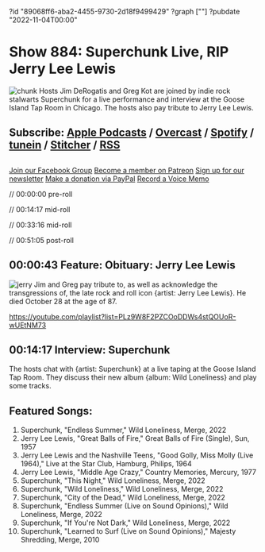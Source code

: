 ?id "89068ff6-aba2-4455-9730-2d18f9499429"
?graph [""]
?pubdate "2022-11-04T00:00"
# Show 884: Superchunk Live, RIP Jerry Lee Lewis
![chunk](https://static.soundopinions.org/images/2022/superchunk-wild-loneliness.webp)
Hosts Jim DeRogatis and Greg Kot are joined by indie rock stalwarts Superchunk for a live performance and interview at the Goose Island Tap Room in Chicago. The hosts also pay tribute to Jerry Lee Lewis. 

## Subscribe: [Apple Podcasts](https://itunes.apple.com/us/podcast/sound-opinions/id94793843) / [Overcast](https://overcast.fm/itunes94793843/sound-opinions) / [Spotify](https://open.spotify.com/show/1kNR8YL7TBrQuRxDdS4wtU) / [tunein](https://tunein.com/podcasts/Music-Podcasts/Sound-Opinions-p60273/) / [Stitcher](http://www.stitcher.com/podcast/sound-opinions) / [RSS](https://feeds.simplecast.com/Nn6fjnB0)

##
[Join our Facebook Group](https://bit.ly/3sivr9T)
[Become a member on Patreon](https://bit.ly/3slWZvc)
[Sign up for our newsletter](https://bit.ly/3eEvRnG)
[Make a donation via PayPal](https://bit.ly/3dmt9lU)
[Record a Voice Memo](https://bit.ly/2RyD5Ah)


// 00:00:00 pre-roll

// 00:14:17 mid-roll

// 00:33:16 mid-roll

// 00:51:05 post-roll


## 00:00:43 Feature: Obituary: Jerry Lee Lewis
![jerry](https://static.soundopinions.org/images/2022/77bb6010ad612dc1a8c12058d70178e0.jpeg)
Jim and Greg pay tribute to, as well as acknowledge the transgressions of, the late rock and roll icon {artist: Jerry Lee Lewis}. He died October 28 at the age of 87.

https://youtube.com/playlist?list=PLz9W8F2PZCOoDDWs4stQOUoR-wUEtNM73

## 00:14:17 Interview: Superchunk

The hosts chat with {artist: Superchunk} at a live taping at the Goose Island Tap Room. They discuss their new album {album: Wild Loneliness} and play some tracks.


## Featured Songs:

1. Superchunk, "Endless Summer," Wild Loneliness, Merge, 2022
1. Jerry Lee Lewis, "Great Balls of Fire," Great Balls of Fire (Single), Sun, 1957
1. Jerry Lee Lewis and the Nashville Teens, "Good Golly, Miss Molly (Live 1964)," Live at the Star Club, Hamburg, Philips, 1964
1. Jerry Lee Lewis, "Middle Age Crazy," Country Memories, Mercury, 1977
1. Superchunk, "This Night," Wild Loneliness, Merge, 2022
1. Superchunk, "Wild Loneliness," Wild Loneliness, Merge, 2022
1. Superchunk, "City of the Dead," Wild Loneliness, Merge, 2022
1. Superchunk, "Endless Summer (Live on Sound Opinions)," Wild Loneliness, Merge, 2022
1. Superchunk, "If You're Not Dark," Wild Loneliness, Merge, 2022
1. Superchunk, "Learned to Surf (Live on Sound Opinions)," Majesty Shredding, Merge, 2010
